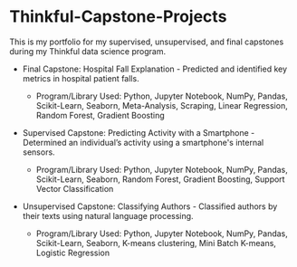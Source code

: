 # Thinkful-Capstone-Projects

This is my portfolio for my supervised, unsupervised, and final capstones during my Thinkful data science program. 

- Final Capstone: Hospital Fall Explanation - Predicted and identified key metrics in hospital patient falls.
    - Program/Library Used: Python, Jupyter Notebook, NumPy, Pandas, Scikit-Learn, Seaborn, Meta-Analysis, Scraping, Linear Regression, Random Forest, Gradient Boosting 

- Supervised Capstone: Predicting Activity with a Smartphone - Determined an individual’s activity using a smartphone's internal sensors.
    - Program/Library Used: Python, Jupyter Notebook, NumPy, Pandas, Scikit-Learn, Seaborn, Random Forest, Gradient  Boosting, Support Vector Classification

- Unsupervised Capstone: Classifying Authors - Classified authors by their texts using natural language processing. 
    - Program/Library Used: Python, Jupyter Notebook, NumPy, Pandas, Scikit-Learn, Seaborn, K-means clustering, Mini Batch K-means, Logistic Regression
